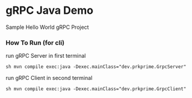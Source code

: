 # gRPC Java Demo

Sample Hello World gRPC Project

### How To Run (for cli)

run gRPC Server in first terminal

``sh
mvn compile exec:java -Dexec.mainClass="dev.prkprime.GrpcServer"
``

run gRPC Client in second terminal

``sh
mvn compile exec:java -Dexec.mainClass="dev.prkprime.GrpcClient"
``